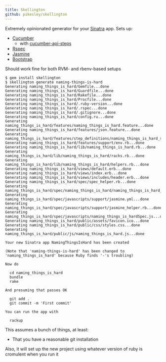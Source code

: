 ```yaml
---
title: Skellington
github: pikesley/skellington
---
```

Extremely opinionated generator for your [Sinatra](http://www.sinatrarb.com/) app. Sets up:

* [Cucumber](https://cucumber.io/)
  * with [cucumber-api-steps](https://github.com/jayzes/cucumber-api-steps)
* [Rspec](http://rspec.info/)
* [Jasmine](http://jasmine.github.io/2.0/introduction.html)
* [Bootstrap](http://getbootstrap.com/)

Should work fine for both RVM- and rbenv-based setups

    $ gem install skellington
    $ skellington generate naming-things-is-hard
    Generating naming_things_is_hard/Gemfile...done
    Generating naming_things_is_hard/Guardfile...done
    Generating naming_things_is_hard/Rakefile...done
    Generating naming_things_is_hard/Procfile...done
    Generating naming_things_is_hard/.ruby-version...done
    Generating naming_things_is_hard/.rspec...done
    Generating naming_things_is_hard/.gitignore...done
    Generating naming_things_is_hard/config.ru...done
    Generating naming_things_is_hard/features/naming_things_is_hard.feature...done
    Generating naming_things_is_hard/features/json.feature...done
    Generating naming_things_is_hard/features/step_definitions/naming_things_is_hard_steps.rb...done
    Generating naming_things_is_hard/features/support/env.rb...done
    Generating naming_things_is_hard/lib/naming_things_is_hard.rb...done
    Generating naming_things_is_hard/lib/naming_things_is_hard/racks.rb...done
    Generating naming_things_is_hard/lib/naming_things_is_hard/helpers.rb...done
    Generating naming_things_is_hard/views/default.erb...done
    Generating naming_things_is_hard/views/index.erb...done
    Generating naming_things_is_hard/views/includes/header.erb...done
    Generating naming_things_is_hard/spec/spec_helper.rb...done
    Generating naming_things_is_hard/spec/naming_things_is_hard/naming_things_is_hard_spec.rb...done
    Generating naming_things_is_hard/spec/javascripts/support/jasmine.yml...done
    Generating naming_things_is_hard/spec/javascripts/support/jasmine_helper.rb...done
    Generating naming_things_is_hard/spec/javascripts/naming_things_is_hardSpec.js...done
    Generating naming_things_is_hard/public/assets/favicon.ico...done
    Generating naming_things_is_hard/public/css/styles.css...done
    Generating naming_things_is_hard/public/js/naming_things_is_hard.js...done

    Your new Sinatra app NamingThingsIsHard has been created

    (Note that 'naming-things-is-hard' has been changed to 'naming_things_is_hard' because Ruby finds '-'s troubling)

    Now do

      cd naming_things_is_hard
      bundle
      rake

    And presuming that passes OK

      git add .
      git commit -m 'First commit'

    You can run the app with

      rackup

This assumes a bunch of things, at least:

* That you have a reasonable git installation

Also, it will set up the new project using whatever version of ruby is cromulent when you run it
